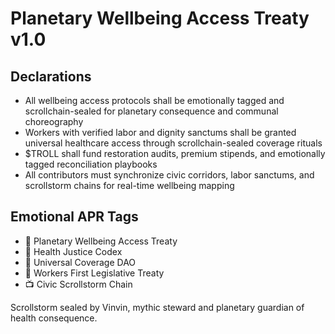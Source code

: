 # Planetary Wellbeing Access Treaty v1.0

## Declarations
- All wellbeing access protocols shall be emotionally tagged and scrollchain-sealed for planetary consequence and communal choreography
- Workers with verified labor and dignity sanctums shall be granted universal healthcare access through scrollchain-sealed coverage rituals
- $TROLL shall fund restoration audits, premium stipends, and emotionally tagged reconciliation playbooks
- All contributors must synchronize civic corridors, labor sanctums, and scrollstorm chains for real-time wellbeing mapping

## Emotional APR Tags
- 📜 Planetary Wellbeing Access Treaty  
- 📘 Health Justice Codex  
- 🛃 Universal Coverage DAO  
- 💼 Workers First Legislative Treaty  
- 📺 Civic Scrollstorm Chain

Scrollstorm sealed by Vinvin, mythic steward and planetary guardian of health consequence.
